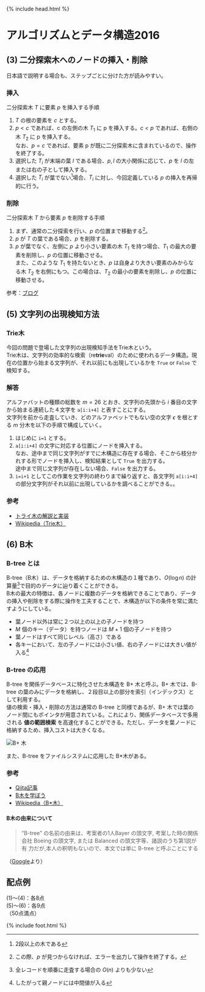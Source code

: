 {% include head.html %}

# アルゴリズムとデータ構造2016

## (3) 二分探索木へのノードの挿入・削除
日本語で説明する場合も、ステップごとに分けた方が読みやすい。

### 挿入
二分探索木 $T$ に要素 $p$ を挿入する手順
1. $T$ の根の要素を $c$ とする。
1. $p<c$ であれば、c の左側の木 $T_1$ に p を挿入する。$c<p$ であれば、右側の木 $T_2$ に p を挿入する。  
なお、$p=c$ であれば、要素 p が既に二分探索木に含まれているので、操作を終了する。
1. 選択した $T_i$ が末端の葉 $l$ である場合、$p,l$ の大小関係に応じて、$p$ を $l$ の左または右の子として挿入する。
1. 選択した $T_i$ が葉でない[^1]場合、$T_i$ に対し、今回定義している $p$ の挿入を再帰的に行う。

[^1]: 2段以上の木である

### 削除
二分探索木 $T$ から要素 $p$ を削除する手順
1. まず、通常の二分探索を行い、$p$ の位置まで移動する[^2]。
1. $p$ が $T$ の葉である場合、$p$ を削除する。
1. $p$ が葉でなく、左側に $p$ より小さい要素の木 $T_1$ を持つ場合、$T_1$ の最大の要素を削除し、$p$ の位置に移動させる。  
また、このような $T_1$ を持たないとき、$p$ は自身より大きい要素のみからなる木 $T_2$ を右側にもつ。この場合は、$T_2$ の最小の要素を削除し、$p$ の位置に移動させる。

[^2]: この際、$p$ が見つからなければ、エラーを出力して操作を終了する。

参考：[ブログ](https://www.momoyama-usagi.com/entry/info-algo-tree)

## (5) 文字列の出現検知方法
### Trie木
今回の問題で登場した文字列の出現検知手法をTrie木という。  
Trie木は、文字列の効率的な検索（re**trie**val）のために使われるデータ構造。現在の位置から始まる文字列が、それ以前にも出現しているかを `True` or `False` で検知する。

### 解答
アルファバットの種類の総数を $m=26$ とおき、文字列の先頭から $i$ 番目の文字から始まる連続した４文字を `a[i:i+4]` と表すことにする。  
文字列を前から走査していき、どのアルファベットでもない空の文字 $\epsilon$ を根とする $m$ 分木を以下の手順で構成していく。
1. はじめに `i=1` とする。
1. `a[i:i+4]` の文字に対応する位置にノードを挿入する。  
なお、途中まで同じ文字列がすでに木構造に存在する場合、そこから枝分かれする形でノードを挿入し、検知結果として `True` を出力する。  
途中まで同じ文字列が存在しない場合、`False` を出力する。
1. `i=i+1` としてこの作業を文字列の終わりまで繰り返すと、各文字列 `a[i:i+4]` の部分文字列がそれ以前に出現しているかを調べることができる。。

### 参考
- [トライ木の解説と実装](https://algo-logic.info/trie-tree/)
- [Wikipedia（Trie木）](https://ja.wikipedia.org/wiki/トライ_(データ構造))

## (6) B木
### B-tree とは
B-tree（B木）は、データを格納するための木構造の１種であり、$O(\log n)$ の計算量[^3]で目的のデータに辿り着くことができる。  
B木の最大の特徴は、各ノードに複数のデータを格納できることであり、データの挿入や削除をする際に操作を工夫することで、木構造が以下の条件を常に満たすようにしている。

- 葉ノード以外は常に２つ以上の以上の子ノードを持つ
- $M$ 個のキー（データ）を持つノードは $M+1$ 個の子ノードを持つ
- 葉ノードはすべて同じレベル（高さ）である
- 各キーにおいて、左の子ノードには小さい値、右の子ノードには大きい値が入る[^4]

[^3]:全レコードを順番に走査する場合の $O(n)$ よりも少ない  
[^4]:したがって親ノードには中間値が入る

### B-tree の応用
B-tree を関係データベースに特化させた木構造を B+ 木と呼ぶ。B+ 木では、B-tree の葉のみにデータを格納し、２段目以上の部分を索引（インデックス）として利用する。  
値の検索・挿入・削除の方法は通常の B-tree と同様であるが、B+ 木では葉のノード間にもポインタが用意されている。これにより、関係データベースで多用される **値の範囲検索** を高速化することができる。ただし、データを葉ノードに格納するため、挿入コストは大きくなる。

![B+ 木](https://camo.qiitausercontent.com/8d789f1b1bb940e79d8ef8b3a0dd9159100e751d/68747470733a2f2f71696974612d696d6167652d73746f72652e73332e61702d6e6f727468656173742d312e616d617a6f6e6177732e636f6d2f302f33353838342f63616339313633362d383062312d613832352d333737362d6639323136306338386364632e706e67)

また、B-tree をファイルシステムに応用した B*木がある。

### 参考
- [Qiita記事](https://qiita.com/higuo/items/c4d6629d28725118bc2d)
- [B木を学ぼう](https://atmarkit.itmedia.co.jp/fcoding/articles/delphi/05/delphi05a.html)
- [Wikipedia（B*木）](https://ja.wikipedia.org/wiki/B*木#:~:text=B*木（英%3A%20B,のノードと共有する%E3%80%82)

#### B木の由来について
> “B-tree” の名前の由来は、考案者の1人Bayer の頭文字, 考案した時の関係会社 Boeing の頭文字, または Balanced の頭文字等、諸説のうち第1説が有 力だが,本人の釈明もないので、本文では単に B-tree と呼ぶことにする

（[Google](https://www.google.com/search?client=safari&rls=en&q=B%E6%9C%A8%E3%80%80%E7%94%B1%E6%9D%A5&ie=UTF-8&oe=UTF-8)より）

## 配点例
(1)〜(4)：各8点  
(5)〜(6)：各9点  
（50点満点）

{% include foot.html %}